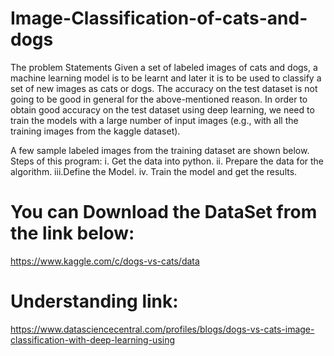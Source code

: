 #                                   Image-Classification-of-cats-and-dogs


The problem Statements
Given a set of labeled images of cats and dogs, a machine learning model is to be learnt and later it is to be used to classify a set of new images as cats or dogs.
The accuracy on the test dataset is not going to be good in general for the above-mentioned reason. In order to obtain good accuracy on the test dataset using deep learning, we need to train the models with a large number of input images (e.g., with all the training images from the kaggle dataset).

A few sample labeled images from the training dataset are shown below.
Steps of this program:
i. Get the data into python. 
ii. Prepare the data for the algorithm. 
iii.Define the Model. 
iv. Train the model and get the results.

#  You can Download the DataSet from the link below:
https://www.kaggle.com/c/dogs-vs-cats/data

#  Understanding link:
https://www.datasciencecentral.com/profiles/blogs/dogs-vs-cats-image-classification-with-deep-learning-using

